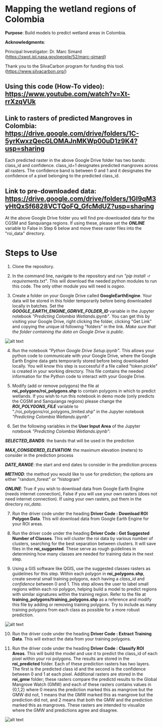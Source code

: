 # Mapping the wetland regions of Colombia

**Purpose**: Build models to predict wetland areas in Colombia.

**Acknowledgments**:

Principal Investigator: Dr. Marc Simard (https://swot.jpl.nasa.gov/people/52/marc-simard)

Thank you to the SilvaCarbon program for funding this tool. (https://www.silvacarbon.org/)

## Using this code (How-To video): https://www.youtube.com/watch?v=Xt-rrXzqVUk

## Link to rasters of predicted Mangroves in Colombia: https://drive.google.com/drive/folders/1C-5yrKwxzQecGLOMAJnMKWp00uD1z9K4?usp=sharing

Each predicted raster in the above Google Drive folder has two bands: class_id and confidence. class_id=1 designates predicted mangroves across all rasters. The confidence band is between 0 and 1 and it designates the confidence of a pixel belonging to the predicted class_id.

## Link to pre-downloaded data: https://drive.google.com/drive/folders/1GI9qM3yHtQxSf6828VCTQoFQ_GfcMdUZ?usp=sharing

At the above Google Drive folder you will find pre-downloaded data for the CGSM and Sanquianga regions. If using these, please set the ***ONLINE*** variable to False in Step 6 below and move these raster files into the "roi_data" directory.

# Steps to Use

1. Clone the repository.

2. In the command line, navigate to the repository and run *"pip install -r requirements.txt"*. This will download the needed python modules to run this code. The only other module you will need is *osgeo*.

3. Create a folder on your Google Drive called **GoogleEarthEngine**. Your data will be stored in this folder temporarily before being downloaded locally in batches. Set the ***GOOGLE_EARTH_ENGINE_GDRIVE_FOLDER_ID*** variable in the Jupyter notebook *"Predicting Colombia Wetlands.ipynb"*. You can get this by visiting your Google Drive, right clicking the folder, clicking "Get Link" and copying the unique id following "folders" in the link. *Make sure that the folder containing the data on Google Drive is public.*

![alt text](https://github.com/ritvikmath/ritvikmath.github.io/blob/master/images/2020-09-17_18-29-37.png)

4. Run the notebook *"Python Google Drive Setup.ipynb"*. This allows your python code to communicate with your Google Drive, where the Google Earth Engine data gets temporarily stored before being downloaded locally. You will know this step is successful if a file called "token.pickle" is created in your working directory. This file contains the needed information for the Python code to interact with your Google Drive.

5. Modify (add or remove polygons) the file at **roi_polygons/roi_polygons.shp** to contain polygons in which to predict wetlands. If you wish to run this notebook in demo mode (only predicts the CGSM and Sanquianga regions) please change the ***ROI_POLYGONS_FILE*** variable to "./roi_polygons/roi_polygons_limited.shp" in the Jupyter notebook *"Predicting Colombia Wetlands.ipynb"*. 

6. Set the following variables in the **User Input Area** of the Jupyter notebook *"Predicting Colombia Wetlands.ipynb"*:

***SELECTED_BANDS***: the bands that will be used in the prediction

***MAX_CONSIDERED_ELEVATION***: the maximum elevation (meters) to consider in the prediction process

***DATE_RANGE***: the start and end dates to consider in the prediction process

***METHOD***: the method you would like to use for prediction; the options are either "random_forest" or "histogram"

***ONLINE***: True if you wish to download data from Google Earth Engine (needs internet connection), False if you will use your own rasters (does not need internet connection). If using your own rasters, put them in the directory *roi_data*.

7. Run the driver code under the heading **Driver Code : Download ROI Polygon Data**. This will download data from Google Earth Engine for your ROI areas.

8. Run the driver code under the heading **Driver Code : Get Suggested Number of Classes**. This will cluster the roi data by various number of clusters, searching for the best separation between clusters. It will save files in the **roi_suggested**. These serve as rough guidelines in determining how many classes are needed for training data in the next step.

9. Using a GIS software like QGIS, use the suggested classes rasters as guidelines for this step. Within each polygon in **roi_polygons.shp**, create several small training polygons, each having a *class_id* and *confidence* between 0 and 1. This step allows the user to label small regions within each roi polygon, helping build a model to predict regions with similar signatures within the training region. Refer to the file at **training_polygons/training_polygons.shp** as a reference and modify this file by adding or removing training polygons. Try to include as many training polygons from each class as possible for a more robust prediction.

![alt text](https://github.com/ritvikmath/ritvikmath.github.io/blob/master/images/2020-09-17_18-32-04.png)

10. Run the driver code under the heading **Driver Code : Extract Training Data**. This will extract the data from your training polygons.

11. Run the driver code under the heading **Driver Code : Classify ROI Areas**. This will build the model and use it to predict the class_id of each pixel within your roi polygons. The results are stored in the **roi_predicted** folder. Each of these prediction rasters has two layers. The first is the predicted class id and the second is the confidence between 0 and 1 at each pixel. Additional rasters are stored in the **roi_gmw** folder; these rasters compare the predictd results to the Global Mangrove Watch (GMW) and each of these rasters contains values in {0,1,2} where 0 means the prediction marked this as mangrove but the GMW did not, 1 means that the GMW marked this as mangrove but the prediction did not, and 2 means that both the GMW and the prediction marked this as mangroves. These rasters are intended to visualize where the GMW and predictions agree and disagree.

![alt text](https://github.com/ritvikmath/ritvikmath.github.io/blob/master/images/2020-09-17_18-32-48.png)

